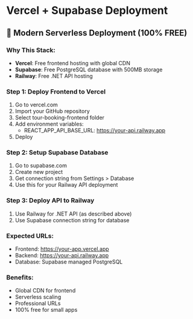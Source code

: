 # Vercel + Supabase Deployment

## 🚀 Modern Serverless Deployment (100% FREE)

### Why This Stack:
- **Vercel**: Free frontend hosting with global CDN
- **Supabase**: Free PostgreSQL database with 500MB storage
- **Railway**: Free .NET API hosting

### Step 1: Deploy Frontend to Vercel
1. Go to vercel.com
2. Import your GitHub repository
3. Select tour-booking-frontend folder
4. Add environment variables:
   - REACT_APP_API_BASE_URL: https://your-api.railway.app
5. Deploy

### Step 2: Setup Supabase Database
1. Go to supabase.com
2. Create new project
3. Get connection string from Settings > Database
4. Use this for your Railway API deployment

### Step 3: Deploy API to Railway
1. Use Railway for .NET API (as described above)
2. Use Supabase connection string for database

### Expected URLs:
- Frontend: https://your-app.vercel.app
- Backend: https://your-api.railway.app
- Database: Supabase managed PostgreSQL

### Benefits:
- Global CDN for frontend
- Serverless scaling
- Professional URLs
- 100% free for small apps
